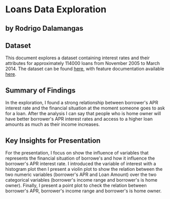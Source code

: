 # Loans Data Exploration
## by Rodrigo Dalamangas


## Dataset

This document explores a dataset containing interest rates and their attributes for approximately 114000 loans from November 2005 to March 2014. The dataset can be found [here](https://s3.amazonaws.com/udacity-hosted-downloads/ud651/prosperLoanData.csv), with feature documentation available [here](https://docs.google.com/spreadsheets/d/1gDyi_L4UvIrLTEC6Wri5nbaMmkGmLQBk-Yx3z0XDEtI/edit#gid=0).


## Summary of Findings

In the exploration, I found a strong relationship between borrower's APR interest rate and the financial situation at the moment someone goes to ask for a loan. After the analysis I can say that people who is home owner will have better borrower's APR interest rates and access to a higher loan amounts as much as their income increases.


## Key Insights for Presentation

For the presentation, I focus on show the influence of variables that represents the financial situation of borrowe's and how it influence the borrower's APR interest rate. I introduced the variable of interest with a histogram plot then I present a violin plot to show the relation between the two numeric variables (borrower's APR and Loan Amount) over the two categorical variables (borrower's income range and borrower's is home owner). Finally, I present a point plot to check the relation between borrower's APR, borrower's income range and borrower's is home owner.
